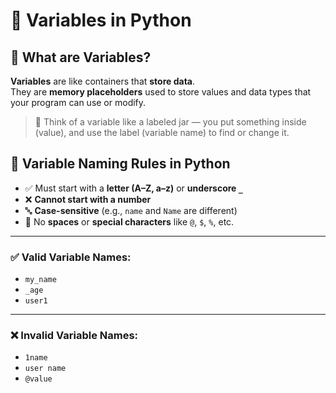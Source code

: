 # 🧮 Variables in Python

## 📌 What are Variables?

**Variables** are like containers that **store data**.  
They are **memory placeholders** used to store values and data types that your program can use or modify.

> 🔹 Think of a variable like a labeled jar — you put something inside (value), and use the label (variable name) to find or change it.

## 🔎 Variable Naming Rules in Python

- ✅ Must start with a **letter (A–Z, a–z)** or **underscore `_`**
- ❌ **Cannot start with a number**
- 🔤 **Case-sensitive** (e.g., `name` and `Name` are different)
- 🚫 No **spaces** or **special characters** like `@`, `$`, `%`, etc.

---

### ✅ Valid Variable Names:

- `my_name`  
- `_age`  
- `user1`

---

### ❌ Invalid Variable Names:

- `1name`  
- `user name`  
- `@value`



